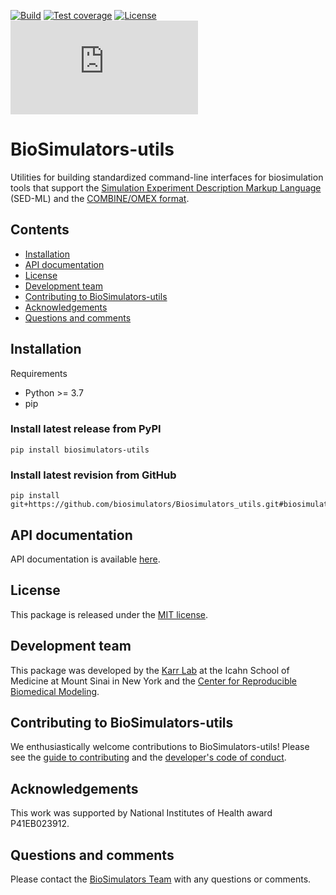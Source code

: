[![Build](https://github.com/biosimulators/Biosimulators_utils/workflows/Build/badge.svg)](https://github.com/biosimulators/Biosimulators_utils/actions?query=workflow:"Build")
[![Test coverage](https://codecov.io/gh/biosimulators/Biosimulators_utils/branch/master/graph/badge.svg)](https://codecov.io/gh/biosimulators/Biosimulators_utils)
[![License](https://img.shields.io/github/license/biosimulators/Biosimulators_utils.svg)](LICENSE)
![Analytics](https://ga-beacon.appspot.com/UA-86759801-1/Biosimulators_utils/README.md?pixel)

# BioSimulators-utils
Utilities for building standardized command-line interfaces for biosimulation tools that support the [Simulation Experiment Description Markup Language](https://sed-ml.org/) (SED-ML) and the [COMBINE/OMEX format](https://combinearchive.org/).

## Contents
* [Installation](#installation)
* [API documentation](#api-documentation)
* [License](#license)
* [Development team](#development-team)
* [Contributing to BioSimulators-utils](#contributing-to-biosimulators-utils)
* [Acknowledgements](#acknowledgements)
* [Questions and comments](#questions-and-comments)

## Installation

Requirements
* Python >= 3.7
* pip

### Install latest release from PyPI
```
pip install biosimulators-utils
```

### Install latest revision from GitHub
```
pip install git+https://github.com/biosimulators/Biosimulators_utils.git#biosimulators_utils
```

## API documentation
API documentation is available [here](https://biosimulators.github.io/Biosimulators_utils/).

## License
This package is released under the [MIT license](LICENSE).

## Development team
This package was developed by the [Karr Lab](https://www.karrlab.org) at the Icahn School of Medicine at Mount Sinai in New York and the [Center for Reproducible Biomedical Modeling](http://reproduciblebiomodels.org).

## Contributing to BioSimulators-utils
We enthusiastically welcome contributions to BioSimulators-utils! Please see the [guide to contributing](CONTRIBUTING.md) and the [developer's code of conduct](CODE_OF_CONDUCT.md).

## Acknowledgements
This work was supported by National Institutes of Health award P41EB023912.

## Questions and comments
Please contact the [BioSimulators Team](mailto:info@biosimulators.org) with any questions or comments.
